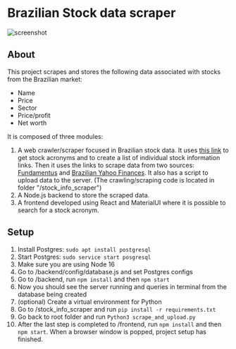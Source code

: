 <h1>Brazilian Stock data scraper</h1>

![screenshot](https://user-images.githubusercontent.com/47046552/166299837-966948d8-059c-4b9a-bfb8-d5f6dfc1a6c0.png)

<h2>About</h2>
This project scrapes and stores the following data associated with stocks from the Brazilian market:

- Name
- Price
- Sector
- Price/profit
- Net worth

It is composed of three modules:
1. A web crawler/scraper focused in Brazilian stock data. It uses <a href='https://www.fundamentus.com.br/detalhes.php?papel='>this link</a> to get stock acronyms and to create a list of individual stock information links. Then it uses the links to scrape data from two sources: <a href='https://www.fundamentus.com.br/'>Fundamentus</a> and <a href='https://br.financas.yahoo.com/'>Brazilian Yahoo Finances</a>. It also has a script to upload data to the server. (The crawling/scraping code is located in folder "/stock_info_scraper")
2. A Node.js backend to store the scraped data.
3. A frontend developed using React and MaterialUI where it is possible to search for a stock acronym.

<h2>Setup</h2>

1. Install Postgres: `sudo apt install postgresql`
2. Start Postgres: `sudo service start posgresql`
3. Make sure you are using Node 16
4. Go to /backend/config/database.js and set Postgres configs
5. Go to /backend, run ```npm install``` and then ```npm start```
6. Now you should see the server running and queries in terminal from the database being created
7. (optional) Create a virtual environment for Python
8. Go to /stock_info_scraper and run ```pip install -r requirements.txt```
9. Go back to root folder and run ```Python3 scrape_and_upload.py```
10. After the last step is completed to /frontend, run ```npm install``` and then ```npm start```. When a browser window is popped, project setup has finished.
